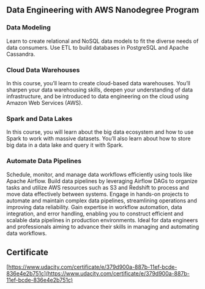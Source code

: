 ## Data Engineering with AWS Nanodegree Program

### Data Modeling

Learn to create relational and NoSQL data models to fit the diverse needs of data consumers. Use ETL to build databases in PostgreSQL and Apache Cassandra.

### Cloud Data Warehouses

In this course, you’ll learn to create cloud-based data warehouses. You’ll sharpen your data warehousing skills, deepen your understanding of data infrastructure, and be introduced to data engineering on the cloud using Amazon Web Services (AWS).

### Spark and Data Lakes

In this course, you will learn about the big data ecosystem and how to use Spark to work with massive datasets. You’ll also learn about how to store big data in a data lake and query it with Spark.

### Automate Data Pipelines

Schedule, monitor, and manage data workflows efficiently using tools like Apache Airflow. Build data pipelines by leveraging Airflow DAGs to organize tasks and utilize AWS resources such as S3 and Redshift to process and move data effectively between systems. Engage in hands-on projects to automate and maintain complex data pipelines, streamlining operations and improving data reliability. Gain expertise in workflow automation, data integration, and error handling, enabling you to construct efficient and scalable data pipelines in production environments. Ideal for data engineers and professionals aiming to advance their skills in managing and automating data workflows.

## Certificate

[https://www.udacity.com/certificate/e/379d900a-887b-11ef-bcde-836e4e2b751c](https://www.udacity.com/certificate/e/379d900a-887b-11ef-bcde-836e4e2b751c)
